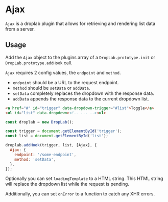 # Ajax

`Ajax` is a droplab plugin that allows for retrieving and rendering list data from a server.

## Usage

Add the `Ajax` object to the plugins array of a `DropLab.prototype.init` or `DropLab.prototype.addHook` call.

`Ajax` requires 2 config values, the `endpoint` and `method`.

- `endpoint` should be a URL to the request endpoint.
- `method` should be `setData` or `addData`.
- `setData` completely replaces the dropdown with the response data.
- `addData` appends the response data to the current dropdown list.

```html
<a href="#" id="trigger" data-dropdown-trigger="#list">Toggle</a>
<ul id="list" data-dropdown><!-- ... --><ul>
```

```javascript
const droplab = new DropLab();

const trigger = document.getElementById('trigger');
const list = document.getElementById('list');

droplab.addHook(trigger, list, [Ajax], {
  Ajax: {
    endpoint: '/some-endpoint',
    method: 'setData',
  },
});
```

Optionally you can set `loadingTemplate` to a HTML string. This HTML string will
replace the dropdown list while the request is pending.

Additionally, you can set `onError` to a function to catch any XHR errors.
